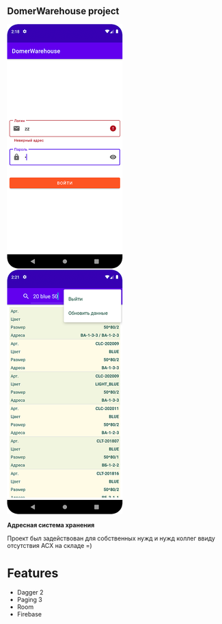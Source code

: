 ## DomerWarehouse project


![app img](./login_actvt.png)
![app img](./main_actvt.png)

**Адресная система хранения**

Проект был задействован для собственных нужд и нужд коллег ввиду отсутствия АСХ на складе =)

# Features
- Dagger 2
- Paging 3
- Room
- Firebase
